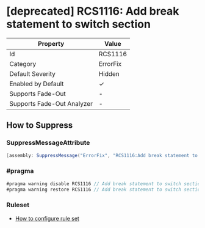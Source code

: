 # \[deprecated\] RCS1116: Add break statement to switch section

| Property                    | Value    |
| --------------------------- | -------- |
| Id                          | RCS1116  |
| Category                    | ErrorFix |
| Default Severity            | Hidden   |
| Enabled by Default          | &#x2713; |
| Supports Fade\-Out          | \-       |
| Supports Fade\-Out Analyzer | \-       |

## How to Suppress

### SuppressMessageAttribute

```csharp
[assembly: SuppressMessage("ErrorFix", "RCS1116:Add break statement to switch section.", Justification = "<Pending>")]
```

### \#pragma

```csharp
#pragma warning disable RCS1116 // Add break statement to switch section.
#pragma warning restore RCS1116 // Add break statement to switch section.
```

### Ruleset

* [How to configure rule set](../HowToConfigureAnalyzers.md)
